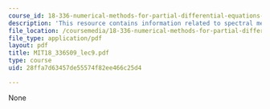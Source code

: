 ```yaml
---
course_id: 18-336-numerical-methods-for-partial-differential-equations-spring-2009
description: 'This resource contains information related to spectral methods. '
file_location: /coursemedia/18-336-numerical-methods-for-partial-differential-equations-spring-2009/28ffa7d63457de55574f82ee466c25d4_MIT18_336S09_lec9.pdf
file_type: application/pdf
layout: pdf
title: MIT18_336S09_lec9.pdf
type: course
uid: 28ffa7d63457de55574f82ee466c25d4

---
```

None